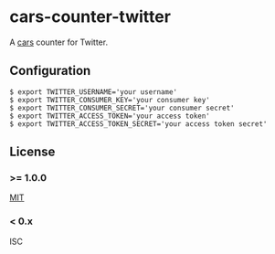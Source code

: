 cars-counter-twitter
==============================================================================

A [cars](https://github.com/bouzuya/cars) counter for Twitter.

Configuration
------------------------------------------------------------------------------

    $ export TWITTER_USERNAME='your username'
    $ export TWITTER_CONSUMER_KEY='your consumer key'
    $ export TWITTER_CONSUMER_SECRET='your consumer secret'
    $ export TWITTER_ACCESS_TOKEN='your access token'
    $ export TWITTER_ACCESS_TOKEN_SECRET='your access token secret'

## License

### >= 1.0.0

[MIT](LICENSE)

### < 0.x

ISC
